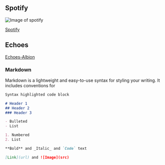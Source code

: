 ## Spotify

![Image of spotify](https://www.google.com/url?sa=i&url=https%3A%2F%2Fwww.spotify.com%2Fes%2F&psig=AOvVaw0nK52LiBHuer3hohm9Tw-U&ust=1610973960140000&source=images&cd=vfe&ved=0CAIQjRxqFwoTCPigz-n_ou4CFQAAAAAdAAAAABAD)

[Spotify](https://open.spotify.com/artist/29YcDjTazXRXX7B4nWpmsu)

## Echoes

[Echoes-Albion](https://explore.echoes.xyz/collections/0hjP56m6tNpYJSvm)

### Markdown

Markdown is a lightweight and easy-to-use syntax for styling your writing. It includes conventions for

```markdown
Syntax highlighted code block

# Header 1
## Header 2
### Header 3

- Bulleted
- List

1. Numbered
2. List

**Bold** and _Italic_ and `Code` text

[Link](url) and ![Image](src)
```




